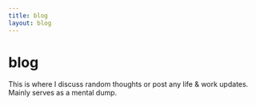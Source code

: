 ```yaml
---
title: blog
layout: blog
---
```


# blog

This is where I discuss random thoughts or post any life & work updates.<br/>
Mainly serves as a mental dump.